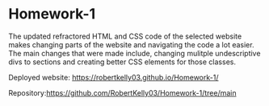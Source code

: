 # Homework-1

The updated refractored HTML and CSS code of the selected website makes changing parts of the website and navigating the code a lot easier. The main changes that were made include, changing mulitple undescriptive divs to sections and creating better CSS elements for those classes. 


Deployed website: https://robertkelly03.github.io/Homework-1/

Repository:https://github.com/RobertKelly03/Homework-1/tree/main
